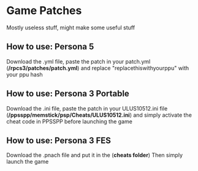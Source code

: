 # Game Patches
Mostly useless stuff, might make some useful stuff
## How to use: Persona 5
Download the .yml file, paste the patch in your patch.yml (**/rpcs3/patches/patch.yml**)
and replace "replacethiswithyourppu" with your ppu hash
## How to use: Persona 3 Portable
Download the .ini file, paste the patch in your ULUS10512.ini file (**/ppsspp/memstick/psp/Cheats/ULUS10512.ini**)
and simply activate the cheat code in PPSSPP before launching the game
## How to use: Persona 3 FES
Download the .pnach file and put it in the (**cheats folder**)
Then simply launch the game
